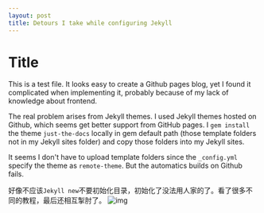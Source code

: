 ```yaml
---
layout: post
title: Detours I take while configuring Jekyll
---
```

# Title
This is a test file. It looks easy to create a Github pages blog, yet I found it complicated when implementing it, probably because of my lack of knowledge about frontend.

The real problem arises from Jekyll themes. I used Jekyll themes hosted on Github, which seems get better support from GitHub pages.
I `gem install` the theme `just-the-docs` locally in gem default path (those template folders not in my Jekyll sites folder) and copy those folders into my Jekyll sites.

It seems I don't have to upload template folders since the `_config.yml` specify the theme as `remote-theme`. 
But the automatics builds on Github fails.

好像不应该`Jekyll new`不要初始化目录，初始化了没法用人家的了。看了很多不同的教程，最后还相互掣肘了。
![img]({{site.url}}/assets/images/just-the-docs.png)
